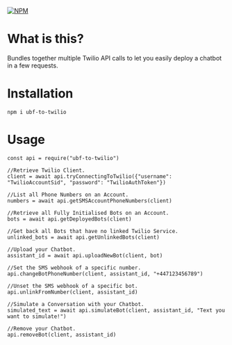 [![NPM](https://nodei.co/npm/ubf-to-twilio.png?downloads=true&downloadRank=true&stars=true)](https://nodei.co/npm/ubf-to-twilio/)

# What is this?

Bundles together multiple Twilio API calls to let you easily deploy a chatbot in a few requests.

# Installation

`npm i ubf-to-twilio`

# Usage
```
const api = require("ubf-to-twilio")

//Retrieve Twilio Client.
client = await api.tryConnectingToTwilio({"username": "TwilioAccountSid", "password": "TwilioAuthToken"})

//List all Phone Numbers on an Account.
numbers = await api.getSMSAccountPhoneNumbers(client)

//Retrieve all Fully Initialised Bots on an Account.
bots = await api.getDeployedBots(client)

//Get back all Bots that have no linked Twilio Service.
unlinked_bots = await api.getUnlinkedBots(client)

//Upload your Chatbot.
assistant_id = await api.uploadNewBot(client, bot)

//Set the SMS webhook of a specific number.
api.changeBotPhoneNumber(client, assistant_id, "+447123456789")

//Unset the SMS webhook of a specific bot.
api.unlinkFromNumber(client, assistant_id)

//Simulate a Conversation with your Chatbot.
simulated_text = await api.simulateBot(client, assistant_id, "Text you want to simulate!")

//Remove your Chatbot.
api.removeBot(client, assistant_id)

```